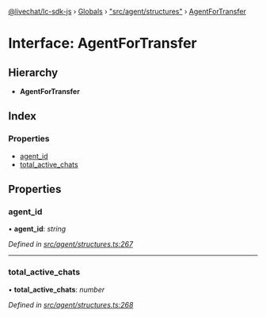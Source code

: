 [@livechat/lc-sdk-js](../README.md) › [Globals](../globals.md) › ["src/agent/structures"](../modules/_src_agent_structures_.md) › [AgentForTransfer](_src_agent_structures_.agentfortransfer.md)

# Interface: AgentForTransfer

## Hierarchy

* **AgentForTransfer**

## Index

### Properties

* [agent_id](_src_agent_structures_.agentfortransfer.md#agent_id)
* [total_active_chats](_src_agent_structures_.agentfortransfer.md#total_active_chats)

## Properties

###  agent_id

• **agent_id**: *string*

*Defined in [src/agent/structures.ts:267](https://github.com/livechat/lc-sdk-js/blob/21d7a55/src/agent/structures.ts#L267)*

___

###  total_active_chats

• **total_active_chats**: *number*

*Defined in [src/agent/structures.ts:268](https://github.com/livechat/lc-sdk-js/blob/21d7a55/src/agent/structures.ts#L268)*

